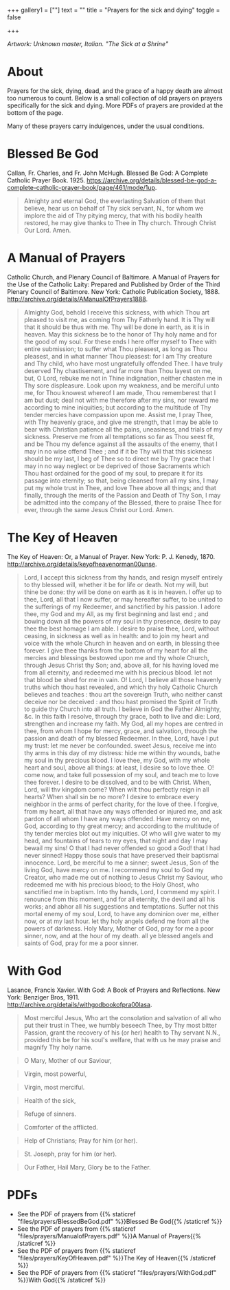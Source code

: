 +++
gallery1 = [""]
text = ""
title = "Prayers for the sick and dying"
toggle = false

+++

_Artwork: Unknown master, Italian. "The Sick at a Shrine"_

# About

Prayers for the sick, dying, dead, and the grace of a happy death are almost too numerous to count. Below is a small collection of old prayers on prayers specifically for the sick and dying. More PDFs of prayers are provided at the bottom of the page. 

Many of these prayers carry indulgences, under the usual conditions.

# Blessed Be God

Callan, Fr. Charles, and Fr. John McHugh. Blessed Be God: A Complete Catholic Prayer Book. 1925. https://archive.org/details/blessed-be-god-a-complete-catholic-prayer-book/page/461/mode/1up.

> Almighty and eternal God, the everlasting  Salvation of them that believe, hear us on behalf of Thy sick servant, N., for whom we implore the aid of Thy pitying mercy, that with his bodily health restored, he may give thanks to Thee in Thy church. Through Christ Our Lord. Amen.

# A Manual of Prayers 

Catholic Church, and Plenary Council of Baltimore. A Manual of Prayers for the Use of the Catholic Laity: Prepared and Published by Order of the Third Plenary Council of Baltimore. New York: Catholic Publication Society, 1888. http://archive.org/details/AManualOfPrayers1888.

> Almighty God, behold I receive this sickness, with which Thou art pleased to visit me, as coming from Thy Fatherly hand. It is Thy will that it should be thus with me. Thy will be done in earth, as it is in heaven. May this sickness be to the honor of Thy holy name and for the good of my soul. For these ends I here offer myself to Thee with entire submission; to suffer what Thou pleasest, as long as Thou pleasest, and in what manner Thou pleasest: for I am Thy creature and Thy child, who have most ungratefully offended Thee. I have truly deserved Thy chastisement, and far more than Thou layest on me, but, O Lord, rebuke me not in Thine indignation, neither chasten me in Thy sore displeasure. Look upon my weakness, and be merciful unto me, for Thou knowest whereof I am made, Thou rememberest that I am but dust; deal not with me therefore after my sins, nor reward me according to mine iniquities; but according to the multitude of Thy tender mercies have compassion upon me. Assist me, I pray Thee, with Thy heavenly grace, and give me strength, that I may be able to bear with Christian patience all the pains, uneasiness, and trials of my sickness. Preserve me from all temptations so far as Thou seest fit, and be Thou my defence against all the assaults of the enemy, that I may in no wise offend Thee ; and if it be Thy will that this sickness should be my last, I beg of Thee so to direct me by Thy grace that I may in no way neglect or be deprived of those Sacraments which Thou hast ordained for the good of my soul, to prepare it for its passage into eternity; so that, being cleansed from all my sins, I may put my whole trust in Thee, and love Thee above all things; and that finally, through the merits of the Passion and Death of Thy Son, I may be admitted into the company of the Blessed, there to praise Thee for ever, through the same Jesus Christ our Lord. Amen.

# The Key of Heaven

The Key of Heaven: Or, a Manual of Prayer. New York: P. J. Kenedy, 1870. http://archive.org/details/keyofheavenorman00unse.

> Lord, I accept this sickness from thy hands, and resign myself entirely to thy blessed will, whether it be for life or death. Not my will, but thine be done: thy will be done on earth as it is in heaven. I offer up to thee, Lord, all that I now suffer, or may hereafter suffer, to be united to the sufferings of my Redeemer, and sanctified by his passion. I adore thee, my God and my All, as my first beginning and last end ; and bowing down all the powers of my soul in thy presence, desire to pay thee the best homage I am able. I desire to praise thee, Lord, without ceasing, in sickness as well as in health: and to join my heart and voice with the whole Church in heaven and on earth, in blessing thee forever. I give thee thanks from the bottom of my heart for all the mercies and blessings bestowed upon me and thy whole Church, through Jesus Christ thy Son; and, above all, for his having loved me from all eternity, and redeemed me with his precious blood. let not that blood be shed for me in vain. O! Lord, I believe all those heavenly truths which thou hast revealed, and which thy holy Catholic Church believes and teaches : thou art the sovereign Truth, who neither canst deceive nor be deceived : and thou hast promised the Spirit of Truth to guide thy Church into all truth. I believe in God the Father Almighty, &c. In this faith I resolve, through thy grace, both to live and die: Lord, strengthen and increase my faith. My God, all my hopes are centred in thee, from whom I hope for mercy, grace, and salvation, through the passion and death of my blessed Redeemer. In thee, Lord, have I put my trust: let me never be confounded. sweet Jesus, receive me into thy arms in this day of my distress: hide me within thy wounds, bathe my soul in thy precious blood. I love thee, my God, with my whole heart and soul, above all things: at least, I desire so to love thee. O! come now, and take full possession of my soul, and teach me to love thee forever. I desire to be dissolved, and to be with Christ. When, Lord, will thv kingdom come? When wilt thou perfectly reign in all hearts? When shall sin be no more? I desire to embrace every neighbor in the arms of perfect charity, for the love of thee. I forgive, from my heart, all that have any ways offended or injured me, and ask pardon of all whom I have any ways offended. Have mercy on me, God, according to thy great mercy; and according to the multitude of thy tender mercies blot out my iniquities. O! who will give water to my head, and fountains of tears to my eyes, that night and day I may bewail my sins! O that I had never offended so good a God! that I had never sinned! Happy those souls that have preserved their baptismal innocence. Lord, be merciful to me a sinner; sweet Jesus, Son of the living God, have mercy on me. I recommend my soul to God my Creator, who made me out of nothing to Jesus Christ my Saviour, who redeemed me with his precious blood; to the Holy Ghost, who sanctified me in baptism. Into thy hands, Lord, I commend my spirit. I renounce from this moment, and for all eternity, the devil and all his works; and abhor all his suggestions and temptations. Suffer not this mortal enemy of my soul, Lord, to have any dominion over me, either now, or at my last hour. let thy holy angels defend me from all the powers of darkness. Holy Mary, Mother of God, pray for me a poor sinner, now, and at the hour of my death. all ye blessed angels and saints of God, pray for me a poor sinner.

# With God

Lasance, Francis Xavier. With God: A Book of Prayers and Reflections. New York: Benziger Bros, 1911. http://archive.org/details/withgodbookofpra00lasa.

> Most merciful Jesus, Who art the consolation and salvation of all who put their trust in Thee, we humbly beseech Thee, by Thy most bitter Passion, grant the recovery of his (or her) health to Thy servant N.N., provided this be for his soul's welfare, that with us he may praise and magnify Thy holy name.

> O Mary, Mother of our Saviour,

> Virgin, most powerful,

> Virgin, most merciful.

> Health of the sick,

> Refuge of sinners.

> Comforter of the afflicted.

> Help of Christians; Pray for him (or her). 

> St. Joseph, pray for him (or her). 

> Our Father, Hail Mary, Glory be to the Father.

# PDFs 

* See the PDF of prayers from {{% staticref "files/prayers/BlessedBeGod.pdf" %}}Blessed Be God{{% /staticref %}}
* See the PDF of prayers from {{% staticref "files/prayers/ManualofPrayers.pdf" %}}A Manual of Prayers{{% /staticref %}}
* See the PDF of prayers from {{% staticref "files/prayers/KeyOfHeaven.pdf" %}}The Key of Heaven{{% /staticref %}}
* See the PDF of prayers from {{% staticref "files/prayers/WithGod.pdf" %}}With God{{% /staticref %}}

